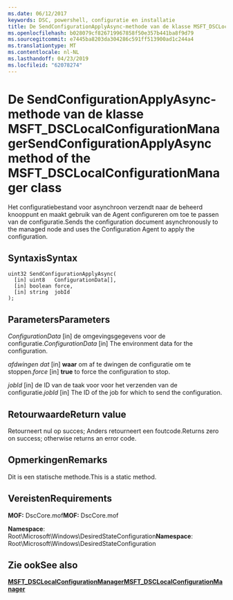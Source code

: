 ```yaml
---
ms.date: 06/12/2017
keywords: DSC, powershell, configuratie en installatie
title: De SendConfigurationApplyAsync-methode van de klasse MSFT_DSCLocalConfigurationManager
ms.openlocfilehash: b028079cf826719967858f50e357b441ba8f9d79
ms.sourcegitcommit: e7445ba8203da304286c591ff513900ad1c244a4
ms.translationtype: MT
ms.contentlocale: nl-NL
ms.lasthandoff: 04/23/2019
ms.locfileid: "62078274"
---
```

# <a name="sendconfigurationapplyasync-method-of-the-msftdsclocalconfigurationmanager-class"></a><span data-ttu-id="cd8b2-103">De SendConfigurationApplyAsync-methode van de klasse MSFT_DSCLocalConfigurationManager</span><span class="sxs-lookup"><span data-stu-id="cd8b2-103">SendConfigurationApplyAsync method of the MSFT_DSCLocalConfigurationManager class</span></span>

<span data-ttu-id="cd8b2-104">Het configuratiebestand voor asynchroon verzendt naar de beheerd knooppunt en maakt gebruik van de Agent configureren om toe te passen van de configuratie.</span><span class="sxs-lookup"><span data-stu-id="cd8b2-104">Sends the configuration document asynchronously to the managed node and uses the Configuration Agent to apply the configuration.</span></span>

## <a name="syntax"></a><span data-ttu-id="cd8b2-105">Syntaxis</span><span class="sxs-lookup"><span data-stu-id="cd8b2-105">Syntax</span></span>

```mof
uint32 SendConfigurationApplyAsync(
  [in] uint8   ConfigurationData[],
  [in] boolean force,
  [in] string  jobId
);
```

## <a name="parameters"></a><span data-ttu-id="cd8b2-106">Parameters</span><span class="sxs-lookup"><span data-stu-id="cd8b2-106">Parameters</span></span>

<span data-ttu-id="cd8b2-107">*ConfigurationData* \[in\] de omgevingsgegevens voor de configuratie.</span><span class="sxs-lookup"><span data-stu-id="cd8b2-107">*ConfigurationData* \[in\] The environment data for the configuration.</span></span>

<span data-ttu-id="cd8b2-108">*afdwingen dat* \[in\] **waar** om af te dwingen de configuratie om te stoppen.</span><span class="sxs-lookup"><span data-stu-id="cd8b2-108">*force* \[in\] **true** to force the configuration to stop.</span></span>

<span data-ttu-id="cd8b2-109">*jobId* \[in\] de ID van de taak voor voor het verzenden van de configuratie.</span><span class="sxs-lookup"><span data-stu-id="cd8b2-109">*jobId* \[in\] The ID of the job for which to send the configuration.</span></span>

## <a name="return-value"></a><span data-ttu-id="cd8b2-110">Retourwaarde</span><span class="sxs-lookup"><span data-stu-id="cd8b2-110">Return value</span></span>

<span data-ttu-id="cd8b2-111">Retourneert nul op succes; Anders retourneert een foutcode.</span><span class="sxs-lookup"><span data-stu-id="cd8b2-111">Returns zero on success; otherwise returns an error code.</span></span>

## <a name="remarks"></a><span data-ttu-id="cd8b2-112">Opmerkingen</span><span class="sxs-lookup"><span data-stu-id="cd8b2-112">Remarks</span></span>

<span data-ttu-id="cd8b2-113">Dit is een statische methode.</span><span class="sxs-lookup"><span data-stu-id="cd8b2-113">This is a static method.</span></span>

## <a name="requirements"></a><span data-ttu-id="cd8b2-114">Vereisten</span><span class="sxs-lookup"><span data-stu-id="cd8b2-114">Requirements</span></span>

<span data-ttu-id="cd8b2-115">**MOF:** DscCore.mof</span><span class="sxs-lookup"><span data-stu-id="cd8b2-115">**MOF:** DscCore.mof</span></span>

<span data-ttu-id="cd8b2-116">**Namespace**: Root\Microsoft\Windows\DesiredStateConfiguration</span><span class="sxs-lookup"><span data-stu-id="cd8b2-116">**Namespace**: Root\Microsoft\Windows\DesiredStateConfiguration</span></span>

## <a name="see-also"></a><span data-ttu-id="cd8b2-117">Zie ook</span><span class="sxs-lookup"><span data-stu-id="cd8b2-117">See also</span></span>

[<span data-ttu-id="cd8b2-118">**MSFT_DSCLocalConfigurationManager**</span><span class="sxs-lookup"><span data-stu-id="cd8b2-118">**MSFT_DSCLocalConfigurationManager**</span></span>](msft-dsclocalconfigurationmanager.md)